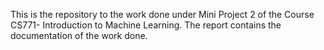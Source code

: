 This is the repository to the work done under Mini Project 2 of the Course CS771- Introduction to Machine Learning. The report contains the documentation of the work done.


